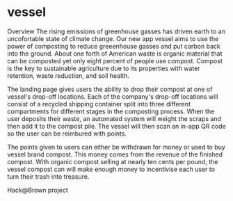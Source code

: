 # vessel

Overview
The rising emissions of greenhouse gasses has driven earth to an uncofortable state of climate change. Our new app vessel aims to use the power of composting to reduce greeenhouse gasses and put carbon back into the ground. About one forth of American waste is organic material that can be composted yet only eight percent of people use compost. Compost is the key to sustainable agriculture due to its properties with water retention, waste reduction, and soil health.

The landing page gives users the ability to drop their compost at one of vessel's drop-off locations. Each of the company's drop-off locations will consist of a recycled shipping container split into three different compartments for different stages in the composting process. When the user deposits their waste, an automated system will weight the scraps and then add it to the compost pile. The vessel will then scan an in-app QR code so the user can be reimbured with points.

The points given to users can either be withdrawn for money or used to buy vessel brand compost. This money comes from the revenue of the finished compost. With organic compost selling at nearly ten cents per pound, the vessel compost can will make enough money to incentivise each user to turn their trash into treasure.

Hack@Brown project
